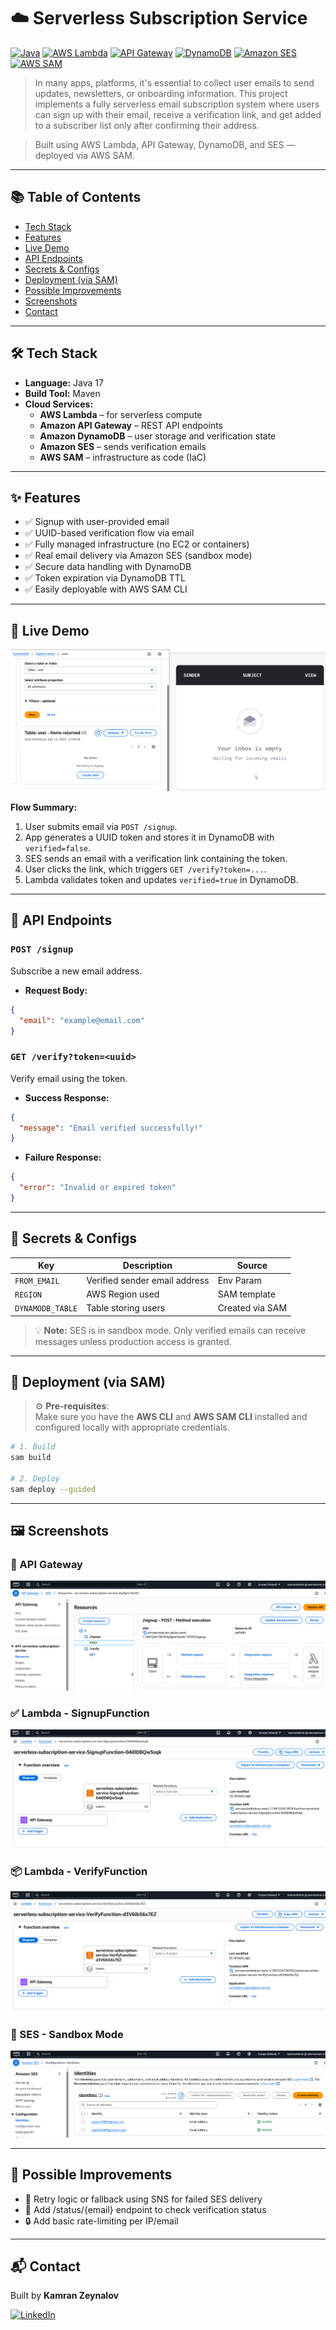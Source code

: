 # ☁️ Serverless Subscription Service

[![Java](https://img.shields.io/badge/Java-17-blue.svg)](https://www.oracle.com/java/)
[![AWS Lambda](https://img.shields.io/badge/AWS%20Lambda-Serverless-yellow?logo=aws-lambda)](https://aws.amazon.com/lambda/)
[![API Gateway](https://img.shields.io/badge/API%20Gateway-REST-orange?logo=amazon-aws)](https://aws.amazon.com/api-gateway/)
[![DynamoDB](https://img.shields.io/badge/DynamoDB-NoSQL-blue?logo=amazon-dynamodb)](https://aws.amazon.com/dynamodb/)
[![Amazon SES](https://img.shields.io/badge/Amazon%20SES-Email-lightgrey?logo=amazon-aws)](https://aws.amazon.com/ses/)
[![AWS SAM](https://img.shields.io/badge/SAM-IaC-FF9900?logo=aws)](https://aws.amazon.com/serverless/sam/)


> In many apps, platforms, it's essential to collect user emails to send updates, newsletters, or onboarding information.
This project implements a fully serverless email subscription system where users can sign up with their email, receive a verification link, and get added to a subscriber list only after confirming their address.

> Built using AWS Lambda, API Gateway, DynamoDB, and SES — deployed via AWS SAM.

---

## 📚 Table of Contents

- [Tech Stack](#-tech-stack)
- [Features](#-features)
- [Live Demo](#-live-demo)
- [API Endpoints](#-api-endpoints)
- [Secrets & Configs](#-secrets--configs)
- [Deployment (via SAM)](#-deployment-via-sam)
- [Possible Improvements](#-possible-improvements)
- [Screenshots](#-screenshots)
- [Contact](#-contact)

---

## 🛠️ Tech Stack

- **Language:** Java 17
- **Build Tool:** Maven
- **Cloud Services:**
    - **AWS Lambda** – for serverless compute
    - **Amazon API Gateway** – REST API endpoints
    - **Amazon DynamoDB** – user storage and verification state
    - **Amazon SES** – sends verification emails
    - **AWS SAM** – infrastructure as code (IaC)

---

## ✨ Features

- ✅ Signup with user-provided email
- ✅ UUID-based verification flow via email
- ✅ Fully managed infrastructure (no EC2 or containers)
- ✅ Real email delivery via Amazon SES (sandbox mode)
- ✅ Secure data handling with DynamoDB
- ✅ Token expiration via DynamoDB TTL
- ✅ Easily deployable with AWS SAM CLI

---

## 🧭 Live Demo

![Live Demo](assets/live-demo.gif)

**Flow Summary:**
1. User submits email via `POST /signup`.
2. App generates a UUID token and stores it in DynamoDB with `verified=false`.
3. SES sends an email with a verification link containing the token.
4. User clicks the link, which triggers `GET /verify?token=...`.
5. Lambda validates token and updates `verified=true` in DynamoDB.

---

## 🔌 API Endpoints

### `POST /signup`
Subscribe a new email address.

- **Request Body:**
```json
{
  "email": "example@email.com"
}
```

### `GET /verify?token=<uuid>`
Verify email using the token.

- **Success Response:**
```json
{
  "message": "Email verified successfully!"
}
```

- **Failure Response:**
```json
{
  "error": "Invalid or expired token"
}
```

---

## 🔐 Secrets & Configs

| Key              | Description                   | Source             |
|------------------|-------------------------------|--------------------|
| `FROM_EMAIL`     | Verified sender email address |Env Param |
| `REGION`         | AWS Region used               | SAM template       |
| `DYNAMODB_TABLE` | Table storing users           | Created via SAM    |

> 💡 **Note:** SES is in sandbox mode. Only verified emails can receive messages unless production access is granted.

---

## 🚀 Deployment (via SAM)

> ⚙️ **Pre-requisites**:  
> Make sure you have the **AWS CLI** and **AWS SAM CLI** installed and configured locally with appropriate credentials.

```bash
# 1. Build
sam build

# 2. Deploy
sam deploy --guided

```
---

## 🖼️ Screenshots

### 🚀 API Gateway
![API Gateway](assets/api-gateway.PNG)

### ✅ Lambda - SignupFunction
![Lambda SignupFunction](assets/lambda-signup.PNG)

### 📦 Lambda - VerifyFunction
![Lambda - VerifyFunction](assets/lambda-verify.PNG)

### 🔔 SES - Sandbox Mode
![SES - Sandbox Mode](assets/ses.PNG)




---

## 🧭 Possible Improvements

- 🔁 Retry logic or fallback using SNS for failed SES delivery
- 📝 Add /status/{email} endpoint to check verification status
- 🔒 Add basic rate-limiting per IP/email

---

## 📬 Contact

Built by **Kamran Zeynalov**

[![LinkedIn](https://img.shields.io/badge/LinkedIn-blue?logo=linkedin&style=flat-square)](https://www.linkedin.com/in/zeynalov-kamran/)


